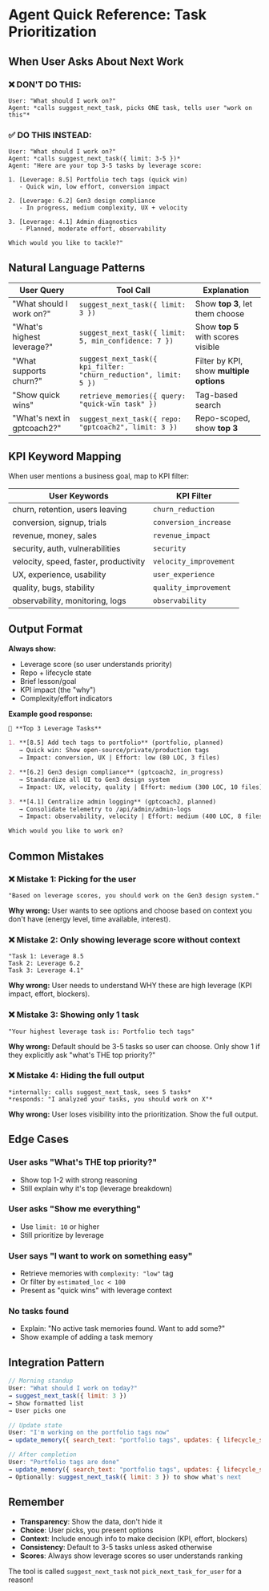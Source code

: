 # Agent Quick Reference: Task Prioritization

## When User Asks About Next Work

### ❌ DON'T DO THIS:
```
User: "What should I work on?"
Agent: *calls suggest_next_task, picks ONE task, tells user "work on this"*
```

### ✅ DO THIS INSTEAD:
```
User: "What should I work on?"
Agent: *calls suggest_next_task({ limit: 3-5 })*
Agent: "Here are your top 3-5 tasks by leverage score:

1. [Leverage: 8.5] Portfolio tech tags (quick win)
   - Quick win, low effort, conversion impact
   
2. [Leverage: 6.2] Gen3 design compliance
   - In progress, medium complexity, UX + velocity
   
3. [Leverage: 4.1] Admin diagnostics
   - Planned, moderate effort, observability
   
Which would you like to tackle?"
```

## Natural Language Patterns

| User Query | Tool Call | Explanation |
|------------|-----------|-------------|
| "What should I work on?" | `suggest_next_task({ limit: 3 })` | Show **top 3**, let them choose |
| "What's highest leverage?" | `suggest_next_task({ limit: 5, min_confidence: 7 })` | Show **top 5** with scores visible |
| "What supports churn?" | `suggest_next_task({ kpi_filter: "churn_reduction", limit: 5 })` | Filter by KPI, show **multiple options** |
| "Show quick wins" | `retrieve_memories({ query: "quick-win task" })` | Tag-based search |
| "What's next in gptcoach2?" | `suggest_next_task({ repo: "gptcoach2", limit: 3 })` | Repo-scoped, show **top 3** |

## KPI Keyword Mapping

When user mentions a business goal, map to KPI filter:

| User Keywords | KPI Filter |
|---------------|------------|
| churn, retention, users leaving | `churn_reduction` |
| conversion, signup, trials | `conversion_increase` |
| revenue, money, sales | `revenue_impact` |
| security, auth, vulnerabilities | `security` |
| velocity, speed, faster, productivity | `velocity_improvement` |
| UX, experience, usability | `user_experience` |
| quality, bugs, stability | `quality_improvement` |
| observability, monitoring, logs | `observability` |

## Output Format

**Always show:**
- Leverage score (so user understands priority)
- Repo + lifecycle state
- Brief lesson/goal
- KPI impact (the "why")
- Complexity/effort indicators

**Example good response:**
```markdown
🎯 **Top 3 Leverage Tasks**

1. **[8.5] Add tech tags to portfolio** (portfolio, planned)
   → Quick win: Show open-source/private/production tags
   → Impact: conversion, UX | Effort: low (80 LOC, 3 files)

2. **[6.2] Gen3 design compliance** (gptcoach2, in_progress)
   → Standardize all UI to Gen3 design system
   → Impact: UX, velocity, quality | Effort: medium (300 LOC, 10 files)

3. **[4.1] Centralize admin logging** (gptcoach2, planned)
   → Consolidate telemetry to /api/admin/admin-logs
   → Impact: observability, velocity | Effort: medium (400 LOC, 8 files)

Which would you like to work on?
```

## Common Mistakes

### ❌ Mistake 1: Picking for the user
```
"Based on leverage scores, you should work on the Gen3 design system."
```
**Why wrong:** User wants to see options and choose based on context you don't have (energy level, time available, interest).

### ❌ Mistake 2: Only showing leverage score without context
```
"Task 1: Leverage 8.5
Task 2: Leverage 6.2
Task 3: Leverage 4.1"
```
**Why wrong:** User needs to understand WHY these are high leverage (KPI impact, effort, blockers).

### ❌ Mistake 3: Showing only 1 task
```
"Your highest leverage task is: Portfolio tech tags"
```
**Why wrong:** Default should be 3-5 tasks so user can choose. Only show 1 if they explicitly ask "what's THE top priority?"

### ❌ Mistake 4: Hiding the full output
```
*internally: calls suggest_next_task, sees 5 tasks*
*responds: "I analyzed your tasks, you should work on X"*
```
**Why wrong:** User loses visibility into the prioritization. Show the full output.

## Edge Cases

### User asks "What's THE top priority?"
- Show top 1-2 with strong reasoning
- Still explain why it's top (leverage breakdown)

### User asks "Show me everything"
- Use `limit: 10` or higher
- Still prioritize by leverage

### User says "I want to work on something easy"
- Retrieve memories with `complexity: "low"` tag
- Or filter by `estimated_loc < 100`
- Present as "quick wins" with leverage context

### No tasks found
- Explain: "No active task memories found. Want to add some?"
- Show example of adding a task memory

## Integration Pattern

```javascript
// Morning standup
User: "What should I work on today?"
→ suggest_next_task({ limit: 3 })
→ Show formatted list
→ User picks one

// Update state
User: "I'm working on the portfolio tags now"
→ update_memory({ search_text: "portfolio tags", updates: { lifecycle_state: "in_progress" }})

// After completion
User: "Portfolio tags are done"
→ update_memory({ search_text: "portfolio tags", updates: { lifecycle_state: "production" }})
→ Optionally: suggest_next_task({ limit: 3 }) to show what's next
```

## Remember

- **Transparency**: Show the data, don't hide it
- **Choice**: User picks, you present options
- **Context**: Include enough info to make decision (KPI, effort, blockers)
- **Consistency**: Default to 3-5 tasks unless asked otherwise
- **Scores**: Always show leverage scores so user understands ranking

The tool is called `suggest_next_task` not `pick_next_task_for_user` for a reason!
